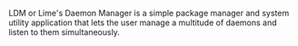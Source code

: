 LDM or Lime's Daemon Manager is a simple package manager and system utility
application that lets the user manage a multitude of daemons and listen to
them simultaneously. 